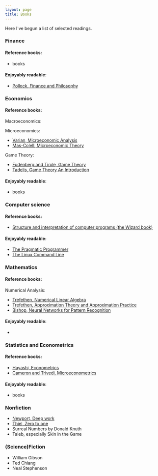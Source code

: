 ```yaml
---
layout: page
title: Books
---
```


Here I've begun a list of selected readings.

### Finance
#### Reference books:
* books

#### Enjoyably readable:
* [Pollock, Finance and Philosophy](https://www.goodreads.com/book/show/39070445-finance-and-philosophy)

### Economics
#### Reference books:
Macroeconomics:

Microeconomics:
* [Varian, Microeconomic Analysis](https://www.goodreads.com/book/show/323071.Micro_Analysis?ac=1&from_search=true)
* [Mas-Colell, Microeconomic Theory](https://www.goodreads.com/book/show/735963.Microeconomic_Theory?ac=1&from_search=true)

Game Theory:
* [Fudenberg and Tirole, Game Theory](https://www.goodreads.com/book/show/469868.Game_Theory)
* [Tadelis, Game Theory An Introduction](https://www.goodreads.com/book/show/15930573-game-theory)

#### Enjoyably readable:
* books

### Computer science
#### Reference books:
* [Structure and interpretation of computer programs (the Wizard book)](https://www.goodreads.com/book/show/43713.Structure_and_Interpretation_of_Computer_Programs)

#### Enjoyably readable:
* [The Pragmatic Programmer](https://www.goodreads.com/book/show/4099.The_Pragmatic_Programmer)
* [The Linux  Command Line](http://linuxcommand.org/tlcl.php)

### Mathematics
#### Reference books:

Numerical Analysis:
* [Trefethen, Numerical Linear Algebra](https://www.goodreads.com/book/show/1372376.Numerical_Linear_Algebra?ac=1&from_search=true)
* [Trefethen, Approximation Theory and Approximation Practice](https://www.goodreads.com/book/show/16670471-approximation-theory-and-approximation-practice?ac=1&from_search=true)
* [Bishop, Neural Networks for Pattern Recognition](https://www.goodreads.com/book/show/92536.Neural_Networks_for_Pattern_Recognition?ac=1&from_search=true)

#### Enjoyably readable:
* 

### Statistics and Econometrics
#### Reference books:
* [Hayashi, Econometrics](https://sites.google.com/site/fumiohayashi/hayashi-econometrics)
* [Cameron and Trivedi, Microeconometrics](https://www.goodreads.com/book/show/1043516.Microeconometrics?ac=1&from_search=true)

#### Enjoyably readable:
* books

### Nonfiction
* [Newport, Deep work](https://www.goodreads.com/book/show/25744928-deep-work?ac=1&from_search=true)
* [Thiel, Zero to one](https://www.goodreads.com/book/show/18050143-zero-to-one?ac=1&from_search=true)
* Surreal Numbers by Donald Knuth
* Taleb, especially Skin in the Game

### (Science)Fiction
* William Gibson
* Ted Chiang
* Neal Stephenson
